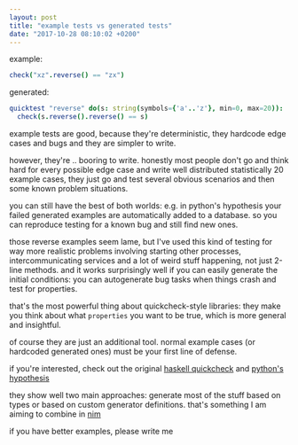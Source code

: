 ```yaml
---
layout: post
title: "example tests vs generated tests"
date: "2017-10-28 08:10:02 +0200"
---
```


example:

```nim
check("xz".reverse() == "zx")
```

generated:

```nim
quicktest "reverse" do(s: string(symbols={'a'..'z'}, min=0, max=20)):
  check(s.reverse().reverse() == s)
```

example tests are good, because they're deterministic, they hardcode edge cases
and bugs and they are simpler to write.

however, they're .. booring to write. honestly most people don't go and think hard for 
every possible edge case and write well distributed statistically 20 example cases, they just go
and test several obvious scenarios and then some known problem situations.

you can still have the best of both worlds: e.g. in python's hypothesis your failed generated examples are automatically added to a database. so you can reproduce testing for a known bug and still find new ones.

those reverse examples seem lame, but I've used this kind of testing for way more realistic problems involving starting other processes, intercommunicating services and a lot of weird stuff happening, not just 2-line methods. and it works surprisingly well if you can easily generate the initial conditions: you can autogenerate bug tasks when things crash and test for properties.

that's the most powerful thing about quickcheck-style libraries: they make you think about what `properties` you want to be true, which is more general and insightful.

of course they are just an additional tool. normal example cases (or hardcoded generated ones) must be your first line of defense.

if you're interested, check out the original [haskell quickcheck](https://hackage.haskell.org/package/QuickCheck) and [python's hypothesis](http://hypothesis.works/)

they show well two main approaches: generate most of the stuff based on types or based on custom generator definitions. that's something I am aiming to combine in [nim](https://github.com/alehander42/nim-quickcheck)

if you have better examples, please write me


